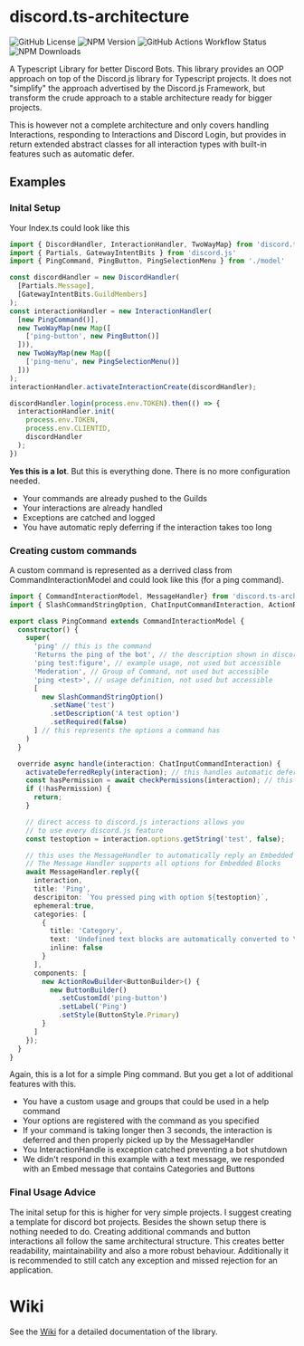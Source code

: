 # discord.ts-architecture
![GitHub License](https://img.shields.io/github/license/scorixear/discord.ts-architecture)
![NPM Version](https://img.shields.io/npm/v/discord.ts-architecture)
![GitHub Actions Workflow Status](https://img.shields.io/github/actions/workflow/status/scorixear/discord.ts-architecture/node.yml)
![NPM Downloads](https://img.shields.io/npm/d18m/discord.ts-architecture)


A Typescript Library for better Discord Bots.
This library provides an OOP approach on top of the Discord.js library
for Typescript projects. It does not "simplify" the approach advertised
by the Discord.js Framework, but transform the crude approach to a stable
architecture ready for bigger projects.

This is however not a complete architecture and only covers handling Interactions, responding to Interactions and Discord Login, but provides in return extended abstract
classes for all interaction types with built-in features such as automatic defer.

## Examples
### Inital Setup
Your Index.ts could look like this
```ts
import { DiscordHandler, InteractionHandler, TwoWayMap} from 'discord.ts-architecture'
import { Partials, GatewayIntentBits } from 'discord.js'
import { PingCommand, PingButton, PingSelectionMenu } from './model'

const discordHandler = new DiscordHandler(
  [Partials.Message],
  [GatewayIntentBits.GuildMembers]
);
const interactionHandler = new InteractionHandler(
  [new PingCommand()],
  new TwoWayMap(new Map([
    ['ping-button', new PingButton()]
  ])),
  new TwoWayMap(new Map([
    ['ping-menu', new PingSelectionMenu()]
  ]))
);
interactionHandler.activateInteractionCreate(discordHandler);

discordHandler.login(process.env.TOKEN).then(() => {
  interactionHandler.init(
    process.env.TOKEN,
    process.env.CLIENTID,
    discordHandler
  );
})
```
**Yes this is a lot**. But this is everything done. There is no more configuration needed. 
- Your commands are already pushed to the Guilds
- Your interactions are already handled
- Exceptions are catched and logged 
- You have automatic reply deferring if the interaction takes too long

### Creating custom commands
A custom command is represented as a derrived class from CommandInteractionModel and could look like this (for a ping command).

```ts
import { CommandInteractionModel, MessageHandler} from 'discord.ts-architecture'
import { SlashCommandStringOption, ChatInputCommandInteraction, ActionRowBuilder, ButtonBuilder, ButtonStyle } from 'discord.js';

export class PingCommand extends CommandInteractionModel {
  constructor() {
    super(
      'ping' // this is the command
      'Returns the ping of the bot', // the description shown in discord
      'ping test:figure', // example usage, not used but accessible
      'Moderation', // Group of Command, not used but accessible
      'ping <test>', // usage definition, not used but accessible
      [
        new SlashCommandStringOption()
          .setName('test')
          .setDescription('A test option')
          .setRequired(false)
      ] // this represents the options a command has
    )
  }

  override async handle(interaction: ChatInputCommandInteraction) {
    activateDeferredReply(interaction); // this handles automatic deferring
    const hasPermission = await checkPermissions(interaction); // this checks if the user has the permissions to execute the command
    if (!hasPermission) {
      return;
    }

    // direct access to discord.js interactions allows you
    // to use every discord.js feature
    const testoption = interaction.options.getString('test', false);

    // this uses the MessageHandler to automatically reply an Embedded Message to a command.
    // The Message Handler supports all options for Embedded Blocks
    await MessageHandler.reply({
      interaction,
      title: 'Ping',
      descripiton: `You pressed ping with option ${testoption}`,
      ephemeral:true,
      categories: [
        {
          title: 'Category',
          text: 'Undefined text blocks are automatically converted to \u200b',
          inline: false
        }
      ],
      components: [
        new ActionRowBuilder<ButtonBuilder>() {
          new ButtonBuilder()
            .setCustomId('ping-button')
            .setLabel('Ping')
            .setStyle(ButtonStyle.Primary)
        }
      ]
    });
  }
}
```

Again, this is a lot for a simple Ping command.
But you get a lot of additional features with this.
- You have a custom usage and groups that could be used in a help command
- Your options are registered with the command as you specified
- If your command is taking longer then 3 seconds, the interaction is deferred and then properly picked up by the MessageHandler
- You InteractionHandle is exception catched preventing a bot shutdown
- We didn't respond in this example with a text message, we responded with an Embed message that contains Categories and Buttons

### Final Usage Advice
The inital setup for this is higher for very simple projects. I suggest creating a template for discord bot projects. Besides the shown setup there is nothing needed to do. Creating additional commands and button interactions all follow the same architectural structure.
This creates better readability, maintainability and also a more robust behaviour.
Additionally it is recommended to still catch any exception and missed rejection for an application.

# Wiki
See the [Wiki](https://github.com/scorixear/discord.ts-architecture/wiki) for a detailed documentation of the library.
